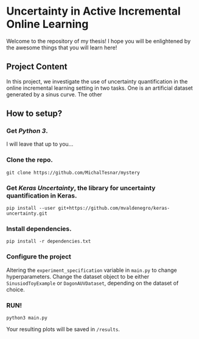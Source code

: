 # Uncertainty in Active Incremental Online Learning
Welcome to the repository of my thesis! I hope you will be enlightened by the awesome things that you will learn here!

## Project Content
In this project, we investigate the use of uncertainty quantification in the online incremental learning setting in two tasks. One is an artificial dataset generated by a sinus curve. The other

## How to setup?
### Get _Python 3_.
I will leave that up to you...

### Clone the repo.

```git clone https://github.com/MichalTesnar/mystery```

### Get _Keras Uncertainty_, the library for uncertainty quantification in Keras.

```pip install --user git+https://github.com/mvaldenegro/keras-uncertainty.git```

### Install dependencies.

```pip install -r dependencies.txt```

### Configure the project
Altering the `experiment_specification` variable in `main.py` to change hyperparameters.
Change the dataset object to be either `SinusiodToyExample` or `DagonAUVDataset`, depending on the dataset of choice.


### RUN!

```python3 main.py```

Your resulting plots will be saved in `/results`.